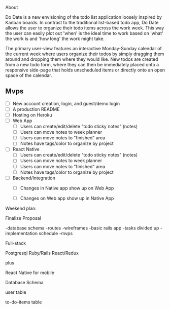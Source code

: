 About

Do Date is a new envisioning of the todo list application loosely inspired by Kanban boards. In contrast to the traditional list-based todo app, Do Date allows the user to organize their todo items across the work week. This way the user can easily plot out 'when' is the ideal time to work based on 'what' the work is and 'how long' the work might take. 

The primary user-view features an interactive Monday-Sunday calendar of the current week where users organize their todos by simply dragging them around and dropping them where they would like. New todos are created from a new todo form, where they can then be immediately placed onto a responsive side-page that holds unscheduled items or directly onto an open space of the calendar.



## Mvps

- [ ] New account creation, login, and guest/demo login
- [ ] A production README
- [ ] Hosting on Heroku
- [ ] Web App
  - [ ] Users can create/edit/delete "todo sticky notes" (notes)
  - [ ] Users can move notes to week planner
  - [ ] Users can move notes to "finished" area
  - [ ] Notes have tags/color to organize by project
- [ ] React Native
  - [ ] Users can create/edit/delete "todo sticky notes" (notes)
  - [ ] Users can move notes to week planner
  - [ ] Users can move notes to "finished" area
  - [ ] Notes have tags/color to organize by project
- [ ] Backend/Integration
  - [ ] Changes in Native app show up on Web App
  - [ ] Changes on Web app show up in Native App
  

Weekend plan:

Finalize Proposal

-database schema
-routes
-wireframes
-basic rails app
-tasks divided up
-implementation schedule
-mvps


Full-stack

Postgresql
Ruby/Rails
React/Redux

plus

React Native for mobile


Database Schema

user table

to-do-items table
